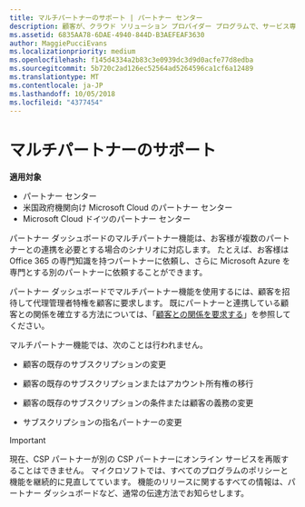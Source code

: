 ```yaml
---
title: マルチパートナーのサポート | パートナー センター
description: 顧客が、クラウド ソリューション プロバイダー プログラムで、サービス専門分野の異なる複数のパートナーとの連携を求める場合があります。
ms.assetid: 6835AA78-6DAE-4940-844D-B3AEFEAF3630
author: MaggiePucciEvans
ms.localizationpriority: medium
ms.openlocfilehash: f145d4334a2b83c3e0939dc3d9d0acfe77d8edba
ms.sourcegitcommit: 5b720c2ad126ec52564ad5264596ca1cf6a12489
ms.translationtype: MT
ms.contentlocale: ja-JP
ms.lasthandoff: 10/05/2018
ms.locfileid: "4377454"
---
```

# <a name="multi-partner-support"></a>マルチパートナーのサポート

**適用対象**

-  パートナー センター
-  米国政府機関向け Microsoft Cloud のパートナー センター
-  Microsoft Cloud ドイツのパートナー センター

パートナー ダッシュボードのマルチパートナー機能は、お客様が複数のパートナーとの連携を必要とする場合のシナリオに対応します。 たとえば、お客様は Office 365 の専門知識を持つパートナーに依頼し、さらに Microsoft Azure を専門とする別のパートナーに依頼することができます。

パートナー ダッシュボードでマルチパートナー機能を使用するには、顧客を招待して代理管理者特権を顧客に要求します。 既にパートナーと連携している顧客との関係を確立する方法については、「[顧客との関係を要求する](request-a-relationship-with-a-customer.md)」を参照してください。

マルチパートナー機能では、次のことは行われません。

-   顧客の既存のサブスクリプションの変更

-   顧客の既存のサブスクリプションまたはアカウント所有権の移行

-   顧客の既存のサブスクリプションの条件または顧客の義務の変更

-   サブスクリプションの指名パートナーの変更

> [!IMPORTANT]  
> 現在、CSP パートナーが別の CSP パートナーにオンライン サービスを再販することはできません。 マイクロソフトでは、すべてのプログラムのポリシーと機能を継続的に見直してています。 機能のリリースに関するすべての情報は、パートナー ダッシュボードなど、通常の伝達方法でお知らせします。  

 






